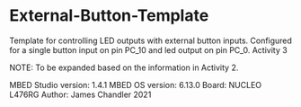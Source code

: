 External-Button-Template
  ===========
  
  Template for controlling LED outputs with external button inputs. Configured for a single button input on pin PC_10 and led output on pin PC_0. Activity 3
  
  NOTE: To be expanded based on the information in Activity 2.
        
  MBED Studio version: 1.4.1 
  MBED OS version: 6.13.0 
  Board: NUCLEO L476RG 
  Author: James Chandler 2021